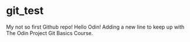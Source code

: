 # git_test
My not so first Github repo!
Hello Odin!
Adding a new line to keep up with The Odin Project Git Basics Course.
